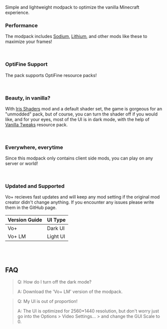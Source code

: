 Simple and lightweight modpack to optimize the vanilla Minecraft experience.

### Performance
The modpack includes [Sodium](https://modrinth.com/mod/sodium), [Lithium](https://modrinth.com/mod/lithium), and other mods like these to maximize your frames!
<br>

</br>

### OptiFine Support
The pack supports OptiFine resource packs!
<br>

</br>

### Beauty, in vanilla?
With [Iris Shaders](https://modrinth.com/mod/iris) mod and a default shader set, the game is gorgeous for an "unmodded" pack, but of course, you can turn the shader off if you would like, and for your eyes, most of the UI is in dark mode, with the help of [Vanilla Tweaks](https://vanillatweaks.net/picker/resource-packs/) resource pack.
<br>

</br>

### Everywhere, everytime
Since this modpack only contains client side mods, you can play on any server or world!
<br>

</br>

### Updated and Supported
Vo+ recieves fast updates and will keep any mod setting if the original mod creator didn't change anything. If you encounter any issues please write them in the GitHub page.

| **Version Guide** | **UI Type** |
|-------------------|-------------|
| Vo+               | Dark UI     |
| Vo+ LM            | Light UI    |
<br>

</br>

## FAQ
> Q: How do I turn off the dark mode?
> 
> A: Download the 'Vo+ LM' version of the modpack.

> Q: My UI is out of proportion!
> 
> A: The UI is optimized for 2560*1440 resolution, but don't worry just go into the Options > Video Settings... > and change the GUI Scale to 0. 
